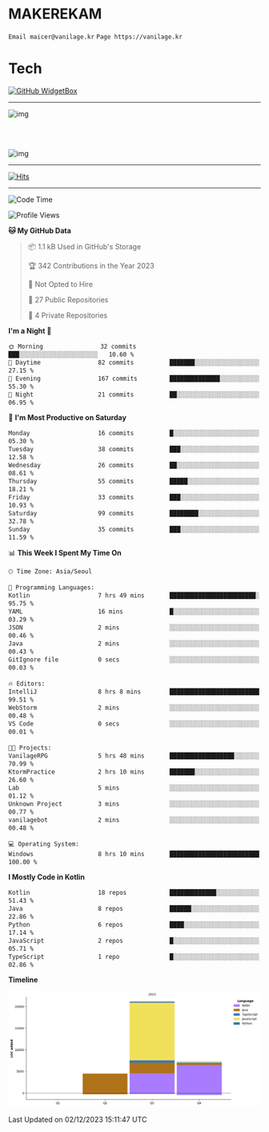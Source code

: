 # MAKEREKAM

`Email maicer@vanilage.kr`
`Page https://vanilage.kr`

# Tech

[![GitHub WidgetBox](https://github-widgetbox.vercel.app/api/skills?languages=python,js,ts,c,cpp,cs,java,kotlin,bash,md,html,css,xml,yaml,swift,powershell,json,R,SQL,php&tools=git,npm,gradle,nodejs,vercel,nginx&includeNames=true&theme=darkmode)](https://github.com/Jurredr/github-widgetbox)

---

![img](https://github-readme-stats.vercel.app/api/top-langs/?username=MAKEREKAM&layout=compact&theme=gruvbox)

<br>
<br>

![img](https://github-readme-stats.vercel.app/api/?username=MAKEREKAM&layout=compact&theme=gruvbox)

---

[![Hits](https://hits.seeyoufarm.com/api/count/incr/badge.svg?url=https%3A%2F%2Fgithub.com%2FMAKEREKAM&count_bg=%234A49D1&title_bg=%23555555&icon=&icon_color=%23E7E7E7&title=방문&edge_flat=false)](https://hits.seeyoufarm.com)

---

<!--START_SECTION:waka-->
![Code Time](http://img.shields.io/badge/Code%20Time-93%20hrs%2017%20mins-blue)

![Profile Views](http://img.shields.io/badge/Profile%20Views-0-blue)

**🐱 My GitHub Data** 

> 📦 1.1 kB Used in GitHub's Storage 
 > 
> 🏆 342 Contributions in the Year 2023
 > 
> 🚫 Not Opted to Hire
 > 
> 📜 27 Public Repositories 
 > 
> 🔑 4 Private Repositories 
 > 
**I'm a Night 🦉** 

```text
🌞 Morning                32 commits          ███░░░░░░░░░░░░░░░░░░░░░░   10.60 % 
🌆 Daytime                82 commits          ███████░░░░░░░░░░░░░░░░░░   27.15 % 
🌃 Evening                167 commits         ██████████████░░░░░░░░░░░   55.30 % 
🌙 Night                  21 commits          ██░░░░░░░░░░░░░░░░░░░░░░░   06.95 % 
```
📅 **I'm Most Productive on Saturday** 

```text
Monday                   16 commits          █░░░░░░░░░░░░░░░░░░░░░░░░   05.30 % 
Tuesday                  38 commits          ███░░░░░░░░░░░░░░░░░░░░░░   12.58 % 
Wednesday                26 commits          ██░░░░░░░░░░░░░░░░░░░░░░░   08.61 % 
Thursday                 55 commits          █████░░░░░░░░░░░░░░░░░░░░   18.21 % 
Friday                   33 commits          ███░░░░░░░░░░░░░░░░░░░░░░   10.93 % 
Saturday                 99 commits          ████████░░░░░░░░░░░░░░░░░   32.78 % 
Sunday                   35 commits          ███░░░░░░░░░░░░░░░░░░░░░░   11.59 % 
```


📊 **This Week I Spent My Time On** 

```text
🕑︎ Time Zone: Asia/Seoul

💬 Programming Languages: 
Kotlin                   7 hrs 49 mins       ████████████████████████░   95.75 % 
YAML                     16 mins             █░░░░░░░░░░░░░░░░░░░░░░░░   03.29 % 
JSON                     2 mins              ░░░░░░░░░░░░░░░░░░░░░░░░░   00.46 % 
Java                     2 mins              ░░░░░░░░░░░░░░░░░░░░░░░░░   00.43 % 
GitIgnore file           0 secs              ░░░░░░░░░░░░░░░░░░░░░░░░░   00.03 % 

🔥 Editors: 
IntelliJ                 8 hrs 8 mins        █████████████████████████   99.51 % 
WebStorm                 2 mins              ░░░░░░░░░░░░░░░░░░░░░░░░░   00.48 % 
VS Code                  0 secs              ░░░░░░░░░░░░░░░░░░░░░░░░░   00.01 % 

🐱‍💻 Projects: 
VanilageRPG              5 hrs 48 mins       ██████████████████░░░░░░░   70.99 % 
KtormPractice            2 hrs 10 mins       ███████░░░░░░░░░░░░░░░░░░   26.60 % 
Lab                      5 mins              ░░░░░░░░░░░░░░░░░░░░░░░░░   01.12 % 
Unknown Project          3 mins              ░░░░░░░░░░░░░░░░░░░░░░░░░   00.77 % 
vanilagebot              2 mins              ░░░░░░░░░░░░░░░░░░░░░░░░░   00.48 % 

💻 Operating System: 
Windows                  8 hrs 10 mins       █████████████████████████   100.00 % 
```

**I Mostly Code in Kotlin** 

```text
Kotlin                   18 repos            █████████████░░░░░░░░░░░░   51.43 % 
Java                     8 repos             ██████░░░░░░░░░░░░░░░░░░░   22.86 % 
Python                   6 repos             ████░░░░░░░░░░░░░░░░░░░░░   17.14 % 
JavaScript               2 repos             █░░░░░░░░░░░░░░░░░░░░░░░░   05.71 % 
TypeScript               1 repo              █░░░░░░░░░░░░░░░░░░░░░░░░   02.86 % 
```



**Timeline**

![Lines of Code chart](https://raw.githubusercontent.com/MAKEREKAM/MAKEREKAM/main/assets/bar_graph.png)


 Last Updated on 02/12/2023 15:11:47 UTC
<!--END_SECTION:waka-->
